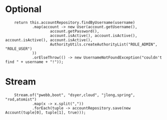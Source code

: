 # Optional

        return this.accountRepository.findByUsername(username)
                .map(account -> new User(account.getUsername(),
                        account.getPassword(),
                        account.isActive(), account.isActive(), account.isActive(), account.isActive(),
                        AuthorityUtils.createAuthorityList("ROLE_ADMIN", "ROLE_USER")
                ))
                .orElseThrow(() -> new UsernameNotFoundException("couldn't find " + username + "!"));

# Stream

        Stream.of("pwebb,boot", "dsyer,cloud", "jlong,spring", "rod,atomist")
                .map(x -> x.split(","))
                .forEach(tuple -> accountRepository.save(new Account(tuple[0], tuple[1], true)));


